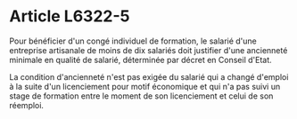 # Article L6322-5

Pour bénéficier d'un congé individuel de formation, le salarié d'une entreprise artisanale de moins de dix salariés doit justifier d'une ancienneté minimale en qualité de salarié, déterminée par décret en Conseil d'Etat.

La condition d'ancienneté n'est pas exigée du salarié qui a changé d'emploi à la suite d'un licenciement pour motif économique et qui n'a pas suivi un stage de formation entre le moment de son licenciement et celui de son réemploi.